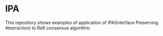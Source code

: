 # IPA

This repository shows examples of application of IPA(Interface Preserving Abstraction) to Raft consensus algorithm.
